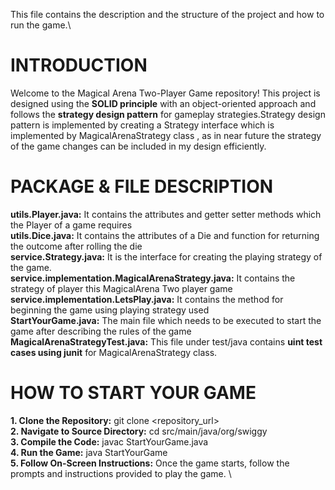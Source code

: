 This file contains the description and the structure of the project and how to run the game.\


# INTRODUCTION
Welcome to the Magical Arena Two-Player Game repository! 
This project is designed using the **SOLID principle** with an object-oriented approach 
and follows the **strategy design pattern** for gameplay strategies.Strategy design pattern is implemented by creating a Strategy interface which is implemented  by MagicalArenaStrategy class , as in near future the strategy of the game changes can be included in my design efficiently.

# PACKAGE & FILE DESCRIPTION
**utils.Player.java:** It contains the attributes and getter setter methods which the Player of a game requires\
**utils.Dice.java:** It contains the attributes of a Die and function for returning the outcome after rolling the die\
**service.Strategy.java:** It is the interface for creating the playing strategy of the game.\
**service.implementation.MagicalArenaStrategy.java:** It contains the strategy of player this MagicalArena Two player game\
**service.implementation.LetsPlay.java:** It contains the method for beginning the game using playing strategy used\
**StartYourGame.java:** The main file which needs to be executed to start the game after describing the rules of the game
**MagicalArenaStrategyTest.java:** This file under test/java contains **uint test cases using junit** for MagicalArenaStrategy class.


# HOW TO START YOUR GAME
**1. Clone the Repository:** git clone <repository_url> \
**2. Navigate to Source Directory:** cd src/main/java/org/swiggy \
**3. Compile the Code:** javac StartYourGame.java \
**4. Run the Game:** java StartYourGame \
**5. Follow On-Screen Instructions:** Once the game starts, follow the prompts and instructions provided to play the game. \


